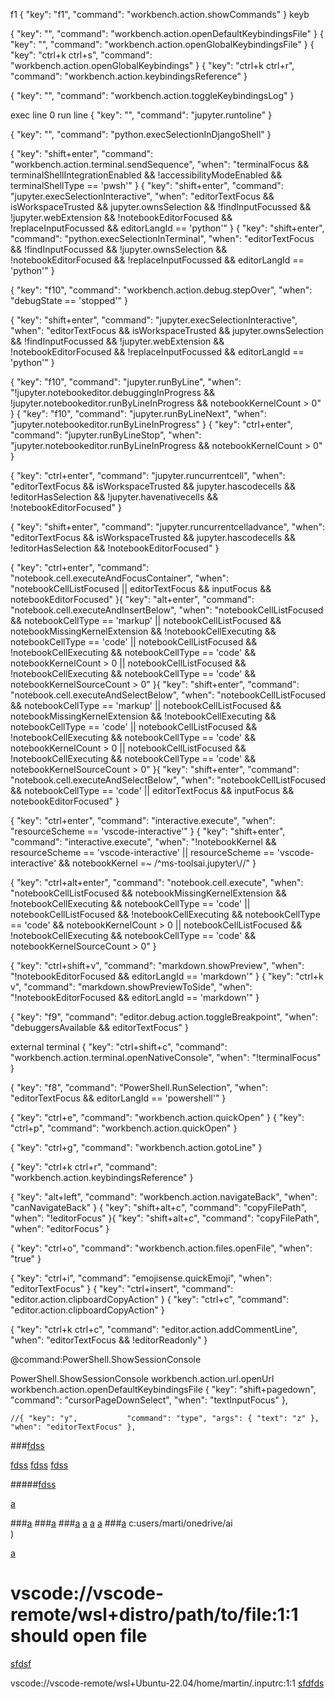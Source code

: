 f1
{
  "key": "f1",
  "command": "workbench.action.showCommands"
}
keyb




{
  "key": "",
  "command": "workbench.action.openDefaultKeybindingsFile"
}
{
  "key": "",
  "command": "workbench.action.openGlobalKeybindingsFile"
}
{
  "key": "ctrl+k ctrl+s",
  "command": "workbench.action.openGlobalKeybindings"
}
{
  "key": "ctrl+k ctrl+r",
  "command": "workbench.action.keybindingsReference"
}


{
  "key": "",
  "command": "workbench.action.toggleKeybindingsLog"
}




exec line 0
run line
{
  "key": "",
  "command": "jupyter.runtoline"
}

{
  "key": "",
  "command": "python.execSelectionInDjangoShell"
}



{
  "key": "shift+enter",
  "command": "workbench.action.terminal.sendSequence",
  "when": "terminalFocus && terminalShellIntegrationEnabled && !accessibilityModeEnabled && terminalShellType == 'pwsh'"
}
{
  "key": "shift+enter",
  "command": "jupyter.execSelectionInteractive",
  "when": "editorTextFocus && isWorkspaceTrusted && jupyter.ownsSelection && !findInputFocussed && !jupyter.webExtension && !notebookEditorFocused && !replaceInputFocussed && editorLangId == 'python'"
}
{
  "key": "shift+enter",
  "command": "python.execSelectionInTerminal",
  "when": "editorTextFocus && !findInputFocussed && !jupyter.ownsSelection && !notebookEditorFocused && !replaceInputFocussed && editorLangId == 'python'"
}










{
  "key": "f10",
  "command": "workbench.action.debug.stepOver",
  "when": "debugState == 'stopped'"
}





{
  "key": "shift+enter",
  "command": "jupyter.execSelectionInteractive",
  "when": "editorTextFocus && isWorkspaceTrusted && jupyter.ownsSelection && !findInputFocussed && !jupyter.webExtension && !notebookEditorFocused && !replaceInputFocussed && editorLangId == 'python'"
}

{
  "key": "f10",
  "command": "jupyter.runByLine",
  "when": "!jupyter.notebookeditor.debuggingInProgress && !jupyter.notebookeditor.runByLineInProgress && notebookKernelCount > 0"
}
{
  "key": "f10",
  "command": "jupyter.runByLineNext",
  "when": "jupyter.notebookeditor.runByLineInProgress"
}
{
  "key": "ctrl+enter",
  "command": "jupyter.runByLineStop",
  "when": "jupyter.notebookeditor.runByLineInProgress && notebookKernelCount > 0"
}




{
  "key": "ctrl+enter",
  "command": "jupyter.runcurrentcell",
  "when": "editorTextFocus && isWorkspaceTrusted && jupyter.hascodecells && !editorHasSelection && !jupyter.havenativecells && !notebookEditorFocused"
}

{
  "key": "shift+enter",
  "command": "jupyter.runcurrentcelladvance",
  "when": "editorTextFocus && isWorkspaceTrusted && jupyter.hascodecells && !editorHasSelection && !notebookEditorFocused"
}






{
  "key": "ctrl+enter",
  "command": "notebook.cell.executeAndFocusContainer",
  "when": "notebookCellListFocused || editorTextFocus && inputFocus && notebookEditorFocused"
}{
  "key": "alt+enter",
  "command": "notebook.cell.executeAndInsertBelow",
  "when": "notebookCellListFocused && notebookCellType == 'markup' || notebookCellListFocused && notebookMissingKernelExtension && !notebookCellExecuting && notebookCellType == 'code' || notebookCellListFocused && !notebookCellExecuting && notebookCellType == 'code' && notebookKernelCount > 0 || notebookCellListFocused && !notebookCellExecuting && notebookCellType == 'code' && notebookKernelSourceCount > 0"
}{
  "key": "shift+enter",
  "command": "notebook.cell.executeAndSelectBelow",
  "when": "notebookCellListFocused && notebookCellType == 'markup' || notebookCellListFocused && notebookMissingKernelExtension && !notebookCellExecuting && notebookCellType == 'code' || notebookCellListFocused && !notebookCellExecuting && notebookCellType == 'code' && notebookKernelCount > 0 || notebookCellListFocused && !notebookCellExecuting && notebookCellType == 'code' && notebookKernelSourceCount > 0"
}{
  "key": "shift+enter",
  "command": "notebook.cell.executeAndSelectBelow",
  "when": "notebookCellListFocused && notebookCellType == 'code' || editorTextFocus && inputFocus && notebookEditorFocused"
}









{
  "key": "ctrl+enter",
  "command": "interactive.execute",
  "when": "resourceScheme == 'vscode-interactive'"
}
{
  "key": "shift+enter",
  "command": "interactive.execute",
  "when": "!notebookKernel && resourceScheme == 'vscode-interactive' || resourceScheme == 'vscode-interactive' && notebookKernel =~ /^ms-toolsai.jupyter\\//"
}


{
  "key": "ctrl+alt+enter",
  "command": "notebook.cell.execute",
  "when": "notebookCellListFocused && notebookMissingKernelExtension && !notebookCellExecuting && notebookCellType == 'code' || notebookCellListFocused && !notebookCellExecuting && notebookCellType == 'code' && notebookKernelCount > 0 || notebookCellListFocused && !notebookCellExecuting && notebookCellType == 'code' && notebookKernelSourceCount > 0"
}












{
  "key": "ctrl+shift+v",
  "command": "markdown.showPreview",
  "when": "!notebookEditorFocused && editorLangId == 'markdown'"
}
{
  "key": "ctrl+k v",
  "command": "markdown.showPreviewToSide",
  "when": "!notebookEditorFocused && editorLangId == 'markdown'"
}




{
  "key": "f9",
  "command": "editor.debug.action.toggleBreakpoint",
  "when": "debuggersAvailable && editorTextFocus"
}


external terminal
{
  "key": "ctrl+shift+c",
  "command": "workbench.action.terminal.openNativeConsole",
  "when": "!terminalFocus"
}




{
  "key": "f8",
  "command": "PowerShell.RunSelection",
  "when": "editorTextFocus && editorLangId == 'powershell'"
}



{
  "key": "ctrl+e",
  "command": "workbench.action.quickOpen"
}
{
  "key": "ctrl+p",
  "command": "workbench.action.quickOpen"
}


{
  "key": "ctrl+g",
  "command": "workbench.action.gotoLine"
}


{
  "key": "ctrl+k ctrl+r",
  "command": "workbench.action.keybindingsReference"
}

{
  "key": "alt+left",
  "command": "workbench.action.navigateBack",
  "when": "canNavigateBack"
}
{
  "key": "shift+alt+c",
  "command": "copyFilePath",
  "when": "!editorFocus"
}{
  "key": "shift+alt+c",
  "command": "copyFilePath",
  "when": "editorFocus"
}


{
  "key": "ctrl+o",
  "command": "workbench.action.files.openFile",
  "when": "true"
}

{
  "key": "ctrl+i",
  "command": "emojisense.quickEmoji",
  "when": "editorTextFocus"
}
{
  "key": "ctrl+insert",
  "command": "editor.action.clipboardCopyAction"
}
{
  "key": "ctrl+c",
  "command": "editor.action.clipboardCopyAction"
}

{
  "key": "ctrl+k ctrl+c",
  "command": "editor.action.addCommentLine",
  "when": "editorTextFocus && !editorReadonly"
}


@command:PowerShell.ShowSessionConsole

PowerShell.ShowSessionConsole
workbench.action.url.openUrl
workbench.action.openDefaultKeybindingsFile
{ "key": "shift+pagedown",        "command": "cursorPageDownSelect",
                                     "when": "textInputFocus" },






    //{ "key": "y",           "command": "type", "args": { "text": "z" }, "when": "editorTextFocus" },


###[fdss](command:type?args=qytwrqyetqrq)

<!--#[fdss](command:workbench.action.url.openUrl?args=qytwrqyetqrq) -->
[fdss](command:workbench.action.url.openUrl)
[fdss](command:workbench.action.openDefaultKeybindingsFile)
[fdss](command:cursorPageDownSelect)

#####[fdss](command://workbench.action.url.openUrl)




















[a](vscode:extension/buster.ndjson-colorizer)

###[a](vscode://)
###[a](vscode:///c/)
###[a](vscode://c/users)
[a](vscode://file/C:\users\marti\onedrive\ai\chatgpt.txt.md:1)
[a](vscode://file/C:\users\marti\onedrive\ai\chatgpt.txt.md)
[a](file:///C:\users\marti\onedrive\ai\chatgpt.txt.md)
###[a](vscode:file/C:\users\marti\onedrive\ai\chatgpt.txt.md)
c:users/marti/onedrive/ai\
)



[a](vscode://file/c:/users/marti/onedrive/ai/file:1)


# vscode://vscode-remote/wsl+distro/path/to/file:1:1 should open file

[sfdsf](vscode://vscode-remote/wsl+Ubuntu-22.04/home/martin/.inputrc:1:1)

vscode://vscode-remote/wsl+Ubuntu-22.04/home/martin/.inputrc:1:1
[sfdfds](vscode-insiders://vscode-remote/wsl+Ubuntu-22.04/home/martin/.inputrc:1:1)



